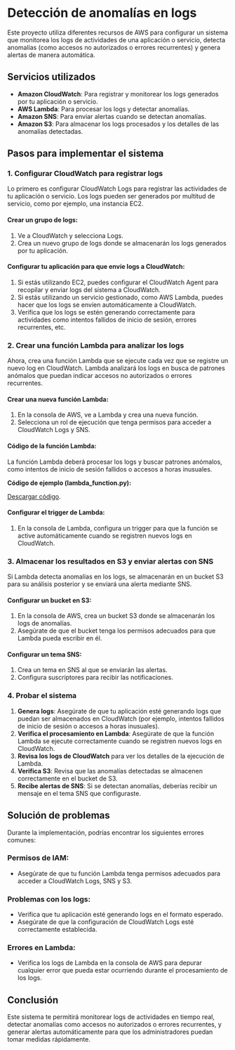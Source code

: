 # Detección de anomalías en logs

Este proyecto utiliza diferentes recursos de AWS para configurar un sistema que monitorea los logs de actividades de una aplicación o servicio, detecta anomalías (como accesos no autorizados o errores recurrentes) y genera alertas de manera automática.

## Servicios utilizados

- **Amazon CloudWatch**: Para registrar y monitorear los logs generados por tu aplicación o servicio.
- **AWS Lambda**: Para procesar los logs y detectar anomalías.
- **Amazon SNS**: Para enviar alertas cuando se detectan anomalías.
- **Amazon S3**: Para almacenar los logs procesados y los detalles de las anomalías detectadas.

## Pasos para implementar el sistema

### 1. Configurar CloudWatch para registrar logs

Lo primero es configurar CloudWatch Logs para registrar las actividades de tu aplicación o servicio. Los logs pueden ser generados por multitud de servicio, como por ejemplo, una instancia EC2.

#### Crear un grupo de logs:
1. Ve a CloudWatch y selecciona Logs.
2. Crea un nuevo grupo de logs donde se almacenarán los logs generados por tu aplicación.

#### Configurar tu aplicación para que envíe logs a CloudWatch:
1. Si estás utilizando EC2, puedes configurar el CloudWatch Agent para recopilar y enviar logs del sistema a CloudWatch.
2. Si estás utilizando un servicio gestionado, como AWS Lambda, puedes hacer que los logs se envíen automáticamente a CloudWatch.
3. Verifica que los logs se estén generando correctamente para actividades como intentos fallidos de inicio de sesión, errores recurrentes, etc.

### 2. Crear una función Lambda para analizar los logs

Ahora, crea una función Lambda que se ejecute cada vez que se registre un nuevo log en CloudWatch. Lambda analizará los logs en busca de patrones anómalos que puedan indicar accesos no autorizados o errores recurrentes.

#### Crear una nueva función Lambda:
1. En la consola de AWS, ve a Lambda y crea una nueva función.
2. Selecciona un rol de ejecución que tenga permisos para acceder a CloudWatch Logs y SNS.

#### Código de la función Lambda:
La función Lambda deberá procesar los logs y buscar patrones anómalos, como intentos de inicio de sesión fallidos o accesos a horas inusuales.

**Código de ejemplo (lambda_function.py):**

[Descargar código](lambdas/logs).

#### Configurar el trigger de Lambda:
1. En la consola de Lambda, configura un trigger para que la función se active automáticamente cuando se registren nuevos logs en CloudWatch.

### 3. Almacenar los resultados en S3 y enviar alertas con SNS

Si Lambda detecta anomalías en los logs, se almacenarán en un bucket S3 para su análisis posterior y se enviará una alerta mediante SNS.

#### Configurar un bucket en S3:
1. En la consola de AWS, crea un bucket S3 donde se almacenarán los logs de anomalías.
2. Asegúrate de que el bucket tenga los permisos adecuados para que Lambda pueda escribir en él.

#### Configurar un tema SNS:
1. Crea un tema en SNS al que se enviarán las alertas.
2. Configura suscriptores para recibir las notificaciones.

### 4. Probar el sistema

1. **Genera logs**: Asegúrate de que tu aplicación esté generando logs que puedan ser almacenados en CloudWatch (por ejemplo, intentos fallidos de inicio de sesión o accesos a horas inusuales).
2. **Verifica el procesamiento en Lambda**: Asegúrate de que la función Lambda se ejecute correctamente cuando se registren nuevos logs en CloudWatch.
3. **Revisa los logs de CloudWatch** para ver los detalles de la ejecución de Lambda.
4. **Verifica S3**: Revisa que las anomalías detectadas se almacenen correctamente en el bucket de S3.
5. **Recibe alertas de SNS**: Si se detectan anomalías, deberías recibir un mensaje en el tema SNS que configuraste.

## Solución de problemas

Durante la implementación, podrías encontrar los siguientes errores comunes:

### Permisos de IAM:
- Asegúrate de que tu función Lambda tenga permisos adecuados para acceder a CloudWatch Logs, SNS y S3.

### Problemas con los logs:
- Verifica que tu aplicación esté generando logs en el formato esperado.
- Asegúrate de que la configuración de CloudWatch Logs esté correctamente establecida.

### Errores en Lambda:
- Verifica los logs de Lambda en la consola de AWS para depurar cualquier error que pueda estar ocurriendo durante el procesamiento de los logs.

## Conclusión

Este sistema te permitirá monitorear logs de actividades en tiempo real, detectar anomalías como accesos no autorizados o errores recurrentes, y generar alertas automáticamente para que los administradores puedan tomar medidas rápidamente.


